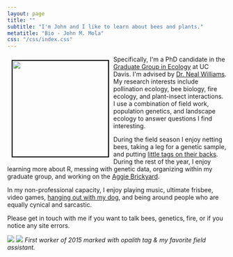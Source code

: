 ```yaml
---
layout: page
title: ""
subtitle: "I'm John and I like to learn about bees and plants."
metatitle: "Bio - John M. Mola"
css: "/css/index.css"
---
```



<img align="left" height="220" src="../img/me_PFTF.png" style="margin: 10px 10px; border:2px solid black">

Specifically, I'm a PhD candidate in the [Graduate Group in Ecology](http://ecology.ucdavis.edu) at UC Davis. I'm advised by [Dr. Neal Williams](http://williamslab.ucdavis.edu). My research interests include pollination ecology, bee biology, fire ecology, and plant-insect interactions. I use a combination of field work, population genetics, and landscape ecology to answer questions I find interesting. 

During the field season I enjoy netting bees, taking a leg for a genetic sample, and putting  [little tags on their backs](#anchor). During the rest of the year, I enjoy learning more about R, messing with genetic data, organizing within my graduate group, and working on the [Aggie Brickyard](../Brickyard). 

In my non-professional capacity, I enjoy playing music, ultimate frisbee, video games, [hanging out with my dog](#dog), and being around people who are equally cynical and sarcastic. 

Please get in touch with me if you want to talk bees, genetics, fire, or if you notice any site errors. 

<a id="anchor"></a> <a id="dog"></a>
![](../img/small_beetag.png)            ![](../img/DSCN1695.png)
*First worker of 2015 marked with opalith tag & my favorite field assistant.* 


